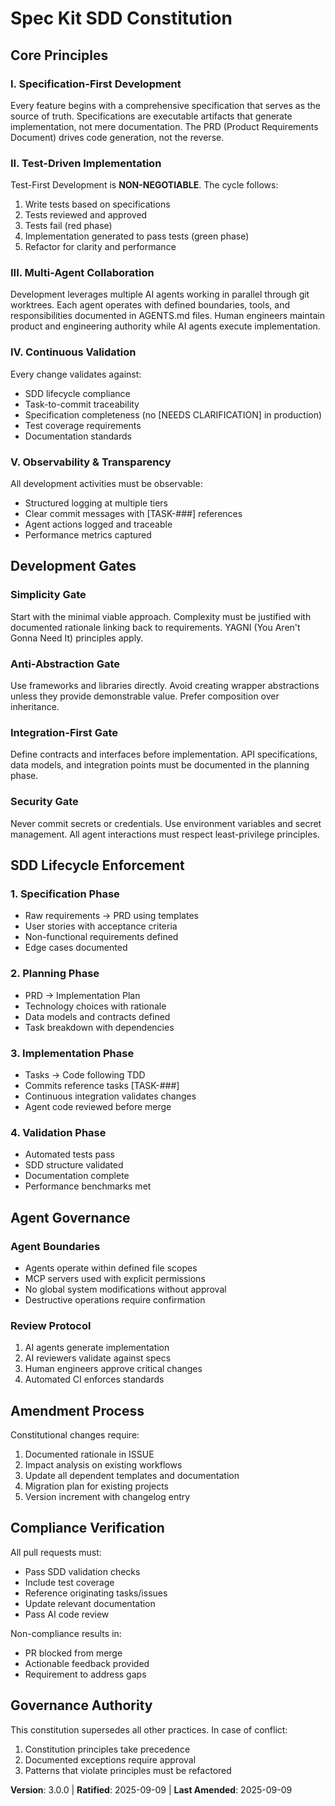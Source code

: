 # Spec Kit SDD Constitution

## Core Principles

### I. Specification-First Development
Every feature begins with a comprehensive specification that serves as the source of truth. Specifications are executable artifacts that generate implementation, not mere documentation. The PRD (Product Requirements Document) drives code generation, not the reverse.

### II. Test-Driven Implementation
Test-First Development is **NON-NEGOTIABLE**. The cycle follows:
1. Write tests based on specifications
2. Tests reviewed and approved
3. Tests fail (red phase)
4. Implementation generated to pass tests (green phase)
5. Refactor for clarity and performance

### III. Multi-Agent Collaboration
Development leverages multiple AI agents working in parallel through git worktrees. Each agent operates with defined boundaries, tools, and responsibilities documented in AGENTS.md files. Human engineers maintain product and engineering authority while AI agents execute implementation.

### IV. Continuous Validation
Every change validates against:
- SDD lifecycle compliance
- Task-to-commit traceability
- Specification completeness (no [NEEDS CLARIFICATION] in production)
- Test coverage requirements
- Documentation standards

### V. Observability & Transparency
All development activities must be observable:
- Structured logging at multiple tiers
- Clear commit messages with [TASK-###] references
- Agent actions logged and traceable
- Performance metrics captured

## Development Gates

### Simplicity Gate
Start with the minimal viable approach. Complexity must be justified with documented rationale linking back to requirements. YAGNI (You Aren't Gonna Need It) principles apply.

### Anti-Abstraction Gate
Use frameworks and libraries directly. Avoid creating wrapper abstractions unless they provide demonstrable value. Prefer composition over inheritance.

### Integration-First Gate
Define contracts and interfaces before implementation. API specifications, data models, and integration points must be documented in the planning phase.

### Security Gate
Never commit secrets or credentials. Use environment variables and secret management. All agent interactions must respect least-privilege principles.

## SDD Lifecycle Enforcement

### 1. Specification Phase
- Raw requirements → PRD using templates
- User stories with acceptance criteria
- Non-functional requirements defined
- Edge cases documented

### 2. Planning Phase
- PRD → Implementation Plan
- Technology choices with rationale
- Data models and contracts defined
- Task breakdown with dependencies

### 3. Implementation Phase
- Tasks → Code following TDD
- Commits reference tasks [TASK-###]
- Continuous integration validates changes
- Agent code reviewed before merge

### 4. Validation Phase
- Automated tests pass
- SDD structure validated
- Documentation complete
- Performance benchmarks met

## Agent Governance

### Agent Boundaries
- Agents operate within defined file scopes
- MCP servers used with explicit permissions
- No global system modifications without approval
- Destructive operations require confirmation

### Review Protocol
1. AI agents generate implementation
2. AI reviewers validate against specs
3. Human engineers approve critical changes
4. Automated CI enforces standards

## Amendment Process

Constitutional changes require:
1. Documented rationale in ISSUE
2. Impact analysis on existing workflows
3. Update all dependent templates and documentation
4. Migration plan for existing projects
5. Version increment with changelog entry

## Compliance Verification

All pull requests must:
- Pass SDD validation checks
- Include test coverage
- Reference originating tasks/issues
- Update relevant documentation
- Pass AI code review

Non-compliance results in:
- PR blocked from merge
- Actionable feedback provided
- Requirement to address gaps

## Governance Authority

This constitution supersedes all other practices. In case of conflict:
1. Constitution principles take precedence
2. Documented exceptions require approval
3. Patterns that violate principles must be refactored

**Version**: 3.0.0 | **Ratified**: 2025-09-09 | **Last Amended**: 2025-09-09